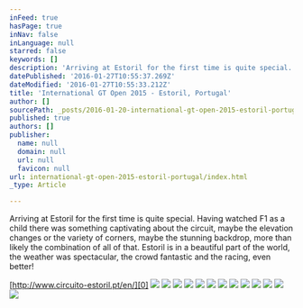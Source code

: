 ```yaml
---
inFeed: true
hasPage: true
inNav: false
inLanguage: null
starred: false
keywords: []
description: 'Arriving at Estoril for the first time is quite special.  Having watched F1 as a child there was something captivating about the circuit, maybe the elevation changes or the variety of corners, maybe the stunning backdrop, more than likely the combination of all of that.  Estoril is in a beautiful part of the world, the weather was spectacular, the crowd fantastic and the racing, even better!'
datePublished: '2016-01-27T10:55:37.269Z'
dateModified: '2016-01-27T10:55:33.212Z'
title: 'International GT Open 2015 - Estoril, Portugal'
author: []
sourcePath: _posts/2016-01-20-international-gt-open-2015-estoril-portugal.md
published: true
authors: []
publisher:
  name: null
  domain: null
  url: null
  favicon: null
url: international-gt-open-2015-estoril-portugal/index.html
_type: Article

---
```

Arriving at Estoril for the first time is quite special. Having watched F1 as a child there was something captivating about the circuit, maybe the elevation changes or the variety of corners, maybe the stunning backdrop, more than likely the combination of all of that. Estoril is in a beautiful part of the world, the weather was spectacular, the crowd fantastic and the racing, even better!

[http://www.circuito-estoril.pt/en/][0]
![](https://the-grid-user-content.s3-us-west-2.amazonaws.com/2c51d073-2fc5-49e4-8d5d-0074f7e0243a.jpg)
![](https://the-grid-user-content.s3-us-west-2.amazonaws.com/201be18b-5e1c-45f9-be63-177e8ea82725.jpg)
![](https://the-grid-user-content.s3-us-west-2.amazonaws.com/035ec1b7-ee8b-447f-953a-2afa1b1e4d03.jpg)
![](https://the-grid-user-content.s3-us-west-2.amazonaws.com/b2665f10-89e1-4f0f-8b8c-ef05fa90ed75.jpg)
![](https://the-grid-user-content.s3-us-west-2.amazonaws.com/346f643d-7cfd-4a7f-8e9c-29078feb8fe3.jpg)
![](https://the-grid-user-content.s3-us-west-2.amazonaws.com/7647fb47-47c8-4291-a9a6-5360f80fc8f3.jpg)
![](https://the-grid-user-content.s3-us-west-2.amazonaws.com/7b0685ba-aae3-4196-802e-ae0426df341a.jpg)
![](https://the-grid-user-content.s3-us-west-2.amazonaws.com/f9e45b5d-08c5-460d-b322-62b6f5b5a0fa.jpg)
![](https://the-grid-user-content.s3-us-west-2.amazonaws.com/1d2c859e-eb05-46d5-81ee-0ad0cc54c545.jpg)
![](https://the-grid-user-content.s3-us-west-2.amazonaws.com/1f211114-925e-4f6c-a515-dda237e89cfb.jpg)
![](https://the-grid-user-content.s3-us-west-2.amazonaws.com/45f119d8-ae75-41b4-85e3-a673d44910ab.jpg)
![](https://the-grid-user-content.s3-us-west-2.amazonaws.com/023c427e-9fea-4e2b-94be-179440708a4c.jpg)
![](https://the-grid-user-content.s3-us-west-2.amazonaws.com/a8618277-f3d2-4340-9274-0d64c2ce37d1.jpg)

[0]: http://www.circuito-estoril.pt/en/